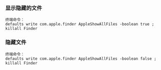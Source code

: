 ### 显示隐藏的文件
    终端命令： 
    defaults write com.apple.finder AppleShowAllFiles -boolean true ; killall Finder

### 隐藏文件

    终端命令： 
    defaults write com.apple.finder AppleShowAllFiles -boolean false ; killall Finder
